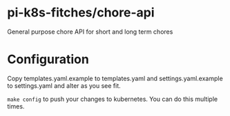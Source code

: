 # pi-k8s-fitches/chore-api
General purpose chore API for short and long term chores

# Configuration

Copy templates.yaml.example to templates.yaml and settings.yaml.example to settings.yaml and alter as you see fit. 

`make config` to push your changes to kubernetes.  You can do this multiple times. 
